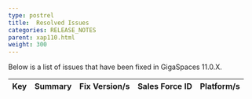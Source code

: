 ```yaml
---
type: postrel
title:  Resolved Issues
categories: RELEASE_NOTES
parent: xap110.html
weight: 300
---
```



Below is a list of issues that have been fixed in GigaSpaces 11.0.X.




| Key | Summary | Fix Version/s | Sales Force ID | Platform/s |
|:---------|:--------|:----------------|:---------------|:------------------|
